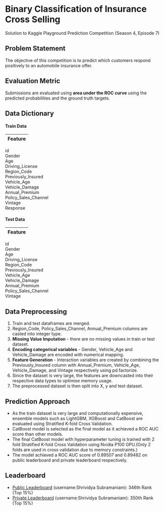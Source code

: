 # Binary Classification of Insurance Cross Selling
 Solution to Kaggle Playground Prediction Competition (Season 4, Episode 7)


## Problem Statement
The objective of this competition is to predict which customers respond positively to an automobile insurance offer.


## Evaluation Metric
Submissions are evaluated using **area under the ROC curve** using the predicted probabilities and the ground truth targets.


## Data Dictionary

#### Train Data
Feature |
--- | 
id                    
Gender                 
Age                   
Driving_License         
Region_Code           
Previously_Insured     
Vehicle_Age          
Vehicle_Damage         
Annual_Premium        
Policy_Sales_Channel  
Vintage               
Response     

#### Test Data
Feature |
--- |
id                    
Gender                 
Age                   
Driving_License         
Region_Code           
Previously_Insured     
Vehicle_Age          
Vehicle_Damage         
Annual_Premium        
Policy_Sales_Channel  
Vintage 


## Data Preprocessing
1. Train and test dataframes are merged.
2. Region_Code, Policy_Sales_Channel, Annual_Premium columns are casted into integer type.
3. **Missing Value Imputation** - there are no missing values in train or test dataset.
4. **Encoding categorical variables** - Gender, Vehicle_Age and Vehicle_Damage are encoded with numerical mapping.
5. **Feature Generation** - Interaction variables are created by combining the Previously_Insured column with Annual_Premium, Vehicle_Age, Vehicle_Damage, and Vintage respectively using pd.factorize.
6. Since the dataset is very large, the features are downcasted into their respective data types to optimise memory usage.
7. The preprocessed dataset is then split into X, y and test dataset. 


## Prediction Approach
- As the train dataset is very large and computationally expensive, ensemble models such as LightGBM, XGBoost and CatBoost are evaluated using Stratified K-fold Cross Validation.
- CatBoost model is selected as the final model as it achieved a ROC AUC score than other models.
- The final CatBoost model with hyperparameter tuning is trained with 2 fold Stratified K-fold Cross Validation using Nvidia P100 GPU.(Only 2 folds are used in cross validation due to memory constraints.)
- The model achieved a ROC AUC score of 0.89507 and 0.89482 on public leaderboard and private leaderboard respectively. 


## Leaderboard
- [Public Leaderboard](https://www.kaggle.com/competitions/playground-series-s4e7/leaderboard?tab=public) (username:Shrividya Subramaniam): 346th Rank (Top 15%)
- [Private Leaderboard](https://www.kaggle.com/competitions/playground-series-s4e7/leaderboard?) (username:Shrividya Subramaniam): 350th Rank (Top 15%)
